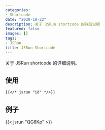 ```yaml
---
categories:
- Shortcode
date: "2020-10-22"
description: 关于 JSRun shortcode 的详细说明
featured: false
images: []
tags:
- JSRun
title: JSRun Shortcode
---
```


关于 JSRun shortcode 的详细说明。
<!--more-->

## 使用

```markdown
{{</* jsrun "id" */>}}
```

## 例子

{{< jsrun "QG6Kp" >}}

